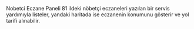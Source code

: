  
 Nobetci Eczane Paneli
81 ildeki nöbetçi eczaneleri yazılan bir servis yardımıyla listeler, yandaki haritada ise eczanenin konumunu gösterir ve yol tarifi alınabilir. 

